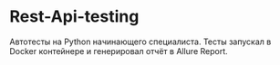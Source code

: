 # Rest-Api-testing


Автотесты на Python начинающего специалиста.
Тесты запускал в Docker контейнере и генерировал отчёт в Allure Report.
